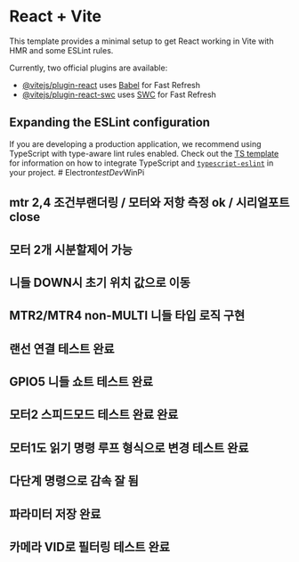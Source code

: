 # React + Vite

This template provides a minimal setup to get React working in Vite with HMR and some ESLint rules.

Currently, two official plugins are available:

- [@vitejs/plugin-react](https://github.com/vitejs/vite-plugin-react/blob/main/packages/plugin-react) uses [Babel](https://babeljs.io/) for Fast Refresh
- [@vitejs/plugin-react-swc](https://github.com/vitejs/vite-plugin-react/blob/main/packages/plugin-react-swc) uses [SWC](https://swc.rs/) for Fast Refresh

## Expanding the ESLint configuration

If you are developing a production application, we recommend using TypeScript with type-aware lint rules enabled. Check out the [TS template](https://github.com/vitejs/vite/tree/main/packages/create-vite/template-react-ts) for information on how to integrate TypeScript and [`typescript-eslint`](https://typescript-eslint.io) in your project.
#   E l e c t r o n _ t e s t D e v _ W i n P i 
 
 

## mtr 2,4 조건부랜더링 / 모터와 저항 측정 ok / 시리얼포트 close
## 모터 2개 시분할제어 가능 
## 니들 DOWN시 초기 위치 값으로 이동
## MTR2/MTR4 non-MULTI 니들 타입 로직 구현
## 랜선 연결 테스트 완료 
## GPIO5 니들 쇼트 테스트 완료
## 모터2 스피드모드 테스트 완료 완료
## 모터1도 읽기 명령 루프 형식으로 변경 테스트 완료
## 다단계 명령으로 감속 잘 됨 
## 파라미터 저장 완료
## 카메라 VID로 필터링 테스트 완료